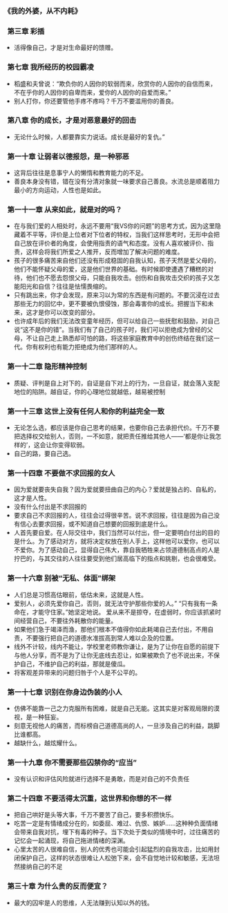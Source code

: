 ### **《我的外婆，从不内耗》**

###  **第三章 彩插**

- 活得像自己，才是对生命最好的馈赠。

###  **第七章 我所经历的校园霸凌**

- 稻盛和夫曾说：“欺负你的人因你的软弱而来，欣赏你的人因你的自信而来，不在乎你的人因你的自卑而来，爱你的人因你的自爱而来。”
- 别人打你，你还要管他手疼不疼吗？千万不要滥用你的善良。

###  **第八章 你的成长，才是对恶意最好的回击**

- 无论什么时候，人都要靠实力说话。成长是最好的复仇。”

###  **第一十章 让弱者以德报怨，是一种邪恶**

- 这背后往往是息事宁人的懒惰和教育能力的不足。
- 善良本身没有错，错在没有分清对象就一味要求自己善良。水流总是顺着阻力最小的方向运动，人性也是如此。

###  **第一十一章 从来如此，就是对的吗？**

- 在与我们爱的人相处时，永远不要用“我VS你的问题”的思考方式，因为这里隐藏着不平等，评价是上位者对下位者的特权，当我们这样思考时，无形中会把自己放在评价者的角度，会使用指责的语气和态度。没有人喜欢被评价、指责，这样会将我们所爱之人推开，反而增加了解决问题的难度。
- 孩子的很多痛苦来自他们还没有形成稳固的自我认知，孩子天然是爱父母的，他们不能怀疑父母的爱，这是他们世界的基础。有时候即使遭遇了糟糕的对待，他们也不愿去怨恨父母，只能自我攻击。创伤和自我攻击交织的孩子又怎能阳光和自信？往往是怯懦畏缩的。
- 只有跳出来，你才会发现，原来习以为常的东西是有问题的。不要沉浸在过去那些无力的回忆中，更不要被仇恨侵蚀，那会毒害你的成长。把握当下和未来，这才是你可以改变的部分。
- 也许成年后的我们无法改变童年经历，但可以给自己一些抚慰和鼓励，对自己说“这不是你的错”。当我们有了自己的孩子时，我们可以拒绝成为曾经的父母，不让自己走上熟悉却可怕的路，将这些家庭教育中的创伤终结在我们这一代。你有权利也有能力拒绝成为他们那样的人。

###  **第一十二章 隐形精神控制**

- 质疑、评判是自上对下的，自证是自下对上的行为，一旦自证，就会落入支配地位的陷阱。越自证，你的心理地位就越低，越易被控制

###  **第一十三章 这世上没有任何人和你的利益完全一致**

- 无论怎么选，都应该是你自己思考的结果，也要你自己去承担代价。千万不要把选择权交给别人，否则，一不如意，就把责任推给其他人——‘都是你让我怎样的’，这会让你变得软弱。
- 自己的路，要自己选。

###  **第一十四章 不要做不求回报的女人**

- 因为爱就要丧失自我？因为爱就要扭曲自己的内心？爱就是独占的、自私的，这才是人性。
- 没有什么付出是不求回报的
- 要求自己不求回报的人，往往会过得很辛苦。说不求回报，往往是因为自己没有信心去要求回报，或不知道自己想要的回报到底是什么。
- 人首先要自爱。在人际交往中，我们当然可以付出，但一定要明白付出的目的是什么。为了感动对方，就将决定权放在别人手上，这样他可以爱你，也可以不爱你。为了感动自己，显得自己伟大，靠自我牺牲来占领道德制高点的人是拧巴的，与其交往的人往往要受到他们居高临下的指点和挑剔，也会很难受。

###  **第一十六章 别被“无私、体面”绑架**

- 人们总是习惯高估眼前，低估未来，这就是人性。
- 爱别人，必须先爱你自己，否则，就无法守护那些你爱的人。” “只有我有一条命在，才能守住家。”她坚定地说。 爱从来不是掠夺，在虚弱时，你应该抓紧时间经营自己，不要往外耗散你的能量。
- 如果他们急于竭泽而渔，那他们根本不值得你如此耗竭自己去付出，不用自责，不要强行把自己的道德水准拔高到常人难以企及的位置。
- 线外不计较，线内不能让，学校里老师教你谦让，是为了让你在自愿的前提下与他人分享，而不是为了让你无底线去忍让，如果被欺负了也不说出来，不保护自己，不维护自己的利益，那就是傻瓜。
- 将客观差异带来的问题归咎于个人是不公平的。

###  **第一十七章 识别在你身边伪装的小人**

- 仿佛不能靠一己之力克服所有困难，就是自己无能。这其实是对客观局限的漠视，是一种狂妄。
- 刻意无视他人的痛苦，而标榜自己道德高尚的人，一旦涉及自己的利益，跳脚比谁都高。
- 越缺什么，越炫耀什么。

###  **第一十九章 你不需要那些囚禁你的“应当”**

- 没有认识和评估风险就进行选择不是勇敢，而是对自己的不负责任

###  **第二十四章 不要活得太沉重，这世界和你想的不一样**

- 把自己哄好是头等大事，千万不要苦了自己，要多积攒快乐。
- 吃苦一定是有情绪成分在的，如委屈、难过、仇恨、嫉妒……这种种负面情绪会带来自我对抗，埋下有毒的种子。当下次处于类似的情境中时，过往痛苦的记忆会一起涌现，将自己拖进情绪的深渊。
- 心里太苦的人很难自信，别人的优秀也可能会引起猛烈的自我攻击，比如用封闭保护自己，这样的状态很难让人松弛下来，会不自觉地计较和敏感，无法坦然接纳自己的不足

###  **第三十章 为什么贵的反而便宜？**

- 最大的囚牢是人的思维，人无法赚到认知以外的钱。